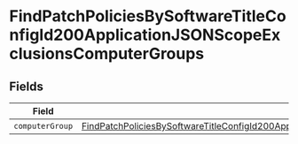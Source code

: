 # FindPatchPoliciesBySoftwareTitleConfigId200ApplicationJSONScopeExclusionsComputerGroups


## Fields

| Field                                                                                                                                                                                                                                   | Type                                                                                                                                                                                                                                    | Required                                                                                                                                                                                                                                | Description                                                                                                                                                                                                                             |
| --------------------------------------------------------------------------------------------------------------------------------------------------------------------------------------------------------------------------------------- | --------------------------------------------------------------------------------------------------------------------------------------------------------------------------------------------------------------------------------------- | --------------------------------------------------------------------------------------------------------------------------------------------------------------------------------------------------------------------------------------- | --------------------------------------------------------------------------------------------------------------------------------------------------------------------------------------------------------------------------------------- |
| `computerGroup`                                                                                                                                                                                                                         | [FindPatchPoliciesBySoftwareTitleConfigId200ApplicationJSONScopeExclusionsComputerGroupsComputerGroup](../../models/operations/findpatchpoliciesbysoftwaretitleconfigid200applicationjsonscopeexclusionscomputergroupscomputergroup.md) | :heavy_minus_sign:                                                                                                                                                                                                                      | N/A                                                                                                                                                                                                                                     |